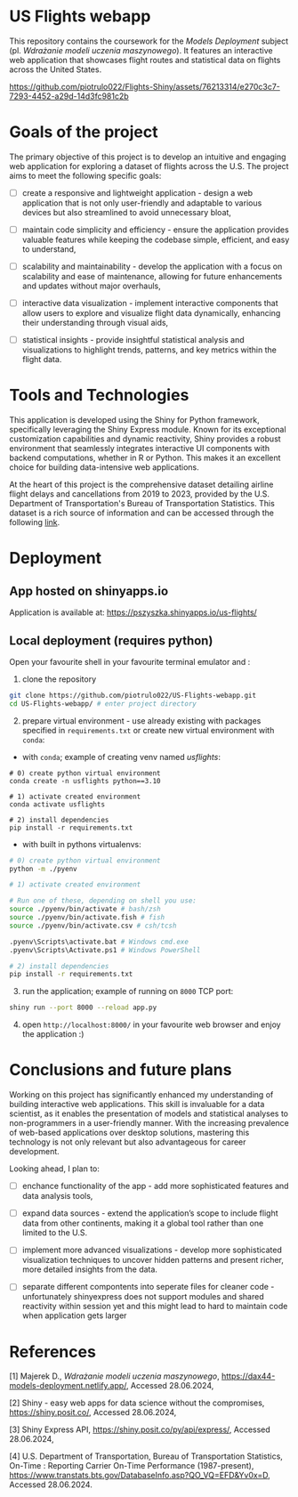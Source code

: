 # US Flights webapp

This repository contains the coursework for the _Models Deployment_ subject (pl. _Wdrażanie modeli uczenia maszynowego_). It features an interactive web application that showcases flight routes and statistical data on flights across the United States.

https://github.com/piotrulo022/Flights-Shiny/assets/76213314/e270c3c7-7293-4452-a29d-14d3fc981c2b

# Goals of the project

The primary objective of this project is to develop an intuitive and engaging web application for exploring a dataset of flights across the U.S. The project aims to meet the following specific goals:


- [ ] create a responsive and lightweight application -  design a web application that is not only user-friendly and adaptable to various devices but also streamlined to avoid unnecessary bloat,

- [ ] maintain code simplicity and efficiency - ensure the application provides valuable features while keeping the codebase simple, efficient, and easy to understand,

- [ ] scalability and maintainability -  develop the application with a focus on scalability and ease of maintenance, allowing for future enhancements and updates without major overhauls,

- [ ] interactive data visualization -  implement interactive components that allow users to explore and visualize flight data dynamically, enhancing their understanding through visual aids,

- [ ] statistical insights - provide insightful statistical analysis and visualizations to highlight trends, patterns, and key metrics within the flight data.


# Tools and Technologies
This application is developed using the Shiny for Python framework, specifically leveraging the Shiny Express module. Known for its exceptional customization capabilities and dynamic reactivity, Shiny provides a robust environment that seamlessly integrates interactive UI components with backend computations, whether in R or Python. This makes it an excellent choice for building data-intensive web applications.

At the heart of this project is the comprehensive dataset detailing airline flight delays and cancellations from 2019 to 2023, provided by the U.S. Department of Transportation's Bureau of Transportation Statistics. This dataset is a rich source of information and can be accessed through the following [link](https://www.kaggle.com/datasets/patrickzel/flight-delay-and-cancellation-dataset-2019-2023).


# Deployment

## App hosted on shinyapps.io
Application is available at: https://pszyszka.shinyapps.io/us-flights/


## Local deployment (requires python)

Open your favourite shell in your favourite terminal emulator and :

1. clone the repository
```bash
git clone https://github.com/piotrulo022/US-Flights-webapp.git
cd US-Flights-webapp/ # enter project directory
```

2. prepare virtual environment - use already existing with packages specified in `requirements.txt` or create new virtual environment
with `conda`:


- with `conda`; example of creating venv named *usflights*:
```
# 0) create python virtual environment
conda create -n usflights python==3.10

# 1) activate created environment
conda activate usflights 

# 2) install dependencies
pip install -r requirements.txt
```
 - with built in pythons virtualenvs:

```bash
# 0) create python virtual environment
python -m ./pyenv

# 1) activate created environment

# Run one of these, depending on shell you use:
source ./pyenv/bin/activate # bash/zsh
source ./pyenv/bin/activate.fish # fish 
source ./pyenv/bin/activate.csv # csh/tcsh

.pyenv\Scripts\activate.bat # Windows cmd.exe
.pyenv\Scripts\Activate.ps1 # Windows PowerShell

# 2) install dependencies
pip install -r requirements.txt
```

3. run the application; example of running on `8000` TCP port:
```bash
shiny run --port 8000 --reload app.py
```

4. open `http://localhost:8000/` in your favourite web browser and enjoy the application :)


# Conclusions and future plans

Working on this project has significantly enhanced my understanding of building interactive web applications. This skill is invaluable for a data scientist, as it enables the presentation of models and statistical analyses to non-programmers in a user-friendly manner. With the increasing prevalence of web-based applications over desktop solutions, mastering this technology is not only relevant but also advantageous for career development.

Looking ahead, I plan to:

- [ ] enchance functionality of the app - add more sophisticated features and data analysis tools,

- [ ] expand data sources - extend the application’s scope to include flight data from other continents, making it a global tool rather than one limited to the U.S.

- [ ] implement more advanced visualizations -  develop more sophisticated visualization techniques to uncover hidden patterns and present richer, more detailed insights from the data.

- [ ] separate different compontents into seperate files for cleaner code - unfortunately shinyexpress does not support modules and shared reactivity within session yet and this might lead to hard to maintain code when application gets larger


# References

[1] Majerek D., *Wdrażanie modeli uczenia maszynowego*, https://dax44-models-deployment.netlify.app/, Accessed 28.06.2024,

[2] Shiny - easy web apps for data science without the compromises, https://shiny.posit.co/, Accessed 28.06.2024,

[3] Shiny Express API, https://shiny.posit.co/py/api/express/, Accessed 28.06.2024,

[4] U.S. Department of Transportation, Bureau of Transportation Statistics, On-Time : Reporting Carrier On-Time Performance (1987-present), https://www.transtats.bts.gov/DatabaseInfo.asp?QO_VQ=EFD&Yv0x=D, Accessed 28.06.2024.

